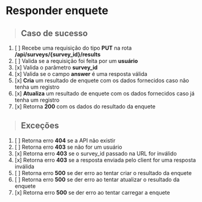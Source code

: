 # Responder enquete

> ## Caso de sucesso

1. [ ] Recebe uma requisição do tipo **PUT** na rota **/api/surveys/{survey_id}/results**
2. [ ] Valida se a requisição foi feita por um **usuário**
3. [x] Valida o parâmetro **survey_id**
4. [x] Valida se o campo **answer** é uma resposta válida
5. [x] **Cria** um resultado de enquete com os dados fornecidos caso não tenha um registro
6. [x] **Atualiza** um resultado de enquete com os dados fornecidos caso já tenha um registro
7. [x] Retorna **200** com os dados do resultado da enquete

> ## Exceções

1. [ ] Retorna erro **404** se a API não existir
2. [ ] Retorna erro **403** se não for um usuário
3. [x] Retorna erro **403** se o survey_id passado na URL for inválido
4. [x] Retorna erro **403** se a resposta enviada pelo client for uma resposta inválida
5. [ ] Retorna erro **500** se der erro ao tentar criar o resultado da enquete
6. [ ] Retorna erro **500** se der erro ao tentar atualizar o resultado da enquete
7. [x] Retorna erro **500** se der erro ao tentar carregar a enquete
